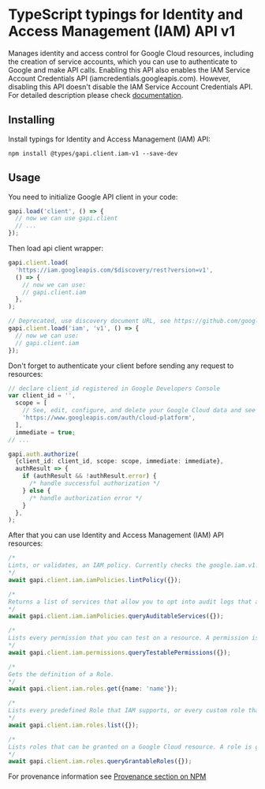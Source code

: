 # TypeScript typings for Identity and Access Management (IAM) API v1

Manages identity and access control for Google Cloud resources, including the creation of service accounts, which you can use to authenticate to Google and make API calls. Enabling this API also enables the IAM Service Account Credentials API (iamcredentials.googleapis.com). However, disabling this API doesn't disable the IAM Service Account Credentials API.
For detailed description please check [documentation](https://cloud.google.com/iam/).

## Installing

Install typings for Identity and Access Management (IAM) API:

```
npm install @types/gapi.client.iam-v1 --save-dev
```

## Usage

You need to initialize Google API client in your code:

```typescript
gapi.load('client', () => {
  // now we can use gapi.client
  // ...
});
```

Then load api client wrapper:

```typescript
gapi.client.load(
  'https://iam.googleapis.com/$discovery/rest?version=v1',
  () => {
    // now we can use:
    // gapi.client.iam
  },
);
```

```typescript
// Deprecated, use discovery document URL, see https://github.com/google/google-api-javascript-client/blob/master/docs/reference.md#----gapiclientloadname----version----callback--
gapi.client.load('iam', 'v1', () => {
  // now we can use:
  // gapi.client.iam
});
```

Don't forget to authenticate your client before sending any request to resources:

```typescript
// declare client_id registered in Google Developers Console
var client_id = '',
  scope = [
    // See, edit, configure, and delete your Google Cloud data and see the email address for your Google Account.
    'https://www.googleapis.com/auth/cloud-platform',
  ],
  immediate = true;
// ...

gapi.auth.authorize(
  {client_id: client_id, scope: scope, immediate: immediate},
  authResult => {
    if (authResult && !authResult.error) {
      /* handle successful authorization */
    } else {
      /* handle authorization error */
    }
  },
);
```

After that you can use Identity and Access Management (IAM) API resources: <!-- TODO: make this work for multiple namespaces -->

```typescript
/*
Lints, or validates, an IAM policy. Currently checks the google.iam.v1.Binding.condition field, which contains a condition expression for a role binding. Successful calls to this method always return an HTTP `200 OK` status code, even if the linter detects an issue in the IAM policy.
*/
await gapi.client.iam.iamPolicies.lintPolicy({});

/*
Returns a list of services that allow you to opt into audit logs that are not generated by default. To learn more about audit logs, see the [Logging documentation](https://cloud.google.com/logging/docs/audit).
*/
await gapi.client.iam.iamPolicies.queryAuditableServices({});

/*
Lists every permission that you can test on a resource. A permission is testable if you can check whether a principal has that permission on the resource.
*/
await gapi.client.iam.permissions.queryTestablePermissions({});

/*
Gets the definition of a Role.
*/
await gapi.client.iam.roles.get({name: 'name'});

/*
Lists every predefined Role that IAM supports, or every custom role that is defined for an organization or project.
*/
await gapi.client.iam.roles.list({});

/*
Lists roles that can be granted on a Google Cloud resource. A role is grantable if the IAM policy for the resource can contain bindings to the role.
*/
await gapi.client.iam.roles.queryGrantableRoles({});
```

For provenance information see [Provenance section on NPM](https://www.npmjs.com/package/@maxim_mazurok/gapi.client.iam-v1#Provenance:~:text=none-,Provenance,-Built%20and%20signed)
